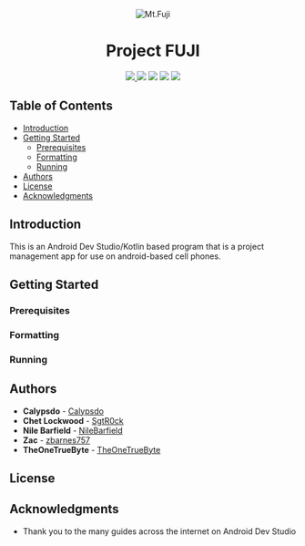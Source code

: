 <p align="center">
  <img alt="Mt.Fuji" src="https://github.com/calypsdo/CSCE-3444-Project-Management-Application/assets/8111664/1b0ca1ab-a44c-4358-8c1d-365e85c5b67e"
</p>
<h1 align="center"> 
  Project FUJI 
</h1>

<p align="center">
  <a href="https://github.com/SgtR0ck/City_Simulator">
    <img src="https://img.shields.io/badge/version-1.0.0-green.svg?style=plastic">
  </a>
  <img src="https://img.shields.io/badge/language-Kotlin-0095D5.svg?style=plastic&logo=kotlin">
  <img src="https://img.shields.io/badge/IDE-Android Studio-3DDC84.svg?style=plastic&logo=android-studio">
  <img src="https://img.shields.io/badge/framework-Firebase-ffca28.svg?style=plastic&lobo=firebase">
  <a href="https://github.com/SgtR0ck/City_Simulator/blob/main/LICENSE.md">
    <img src="https://img.shields.io/badge/license-MIT-green.svg?style=plastic">
  </a>
</p>

## Table of Contents
  - [Introduction](#introduction)
  - [Getting Started](#getting-started)
    - [Prerequisites](#prerequisites)
    - [Formatting](#formatting)
    - [Running](#running)
  - [Authors](#authors)
  - [License](#license)
  - [Acknowledgments](#acknowledgments)


## Introduction

This is an Android Dev Studio/Kotlin based program that is a project management app for use on android-based cell phones.

## Getting Started

### Prerequisites

### Formatting

### Running

## Authors

* **Calypsdo** - [Calypsdo](https://github.com/calypsdo?tab=overview&from=2023-08-01&to=2023-08-06)
* **Chet Lockwood** - [SgtR0ck](https://github.com/SgtR0ck)
* **Nile Barfield** - [NileBarfield](https://github.com/NileBarfield)
* **Zac** - [zbarnes757](https://github.com/zbarnes757)
* **TheOneTrueByte** - [TheOneTrueByte](https://github.com/TheOneTrueByte?tab=overview&from=2023-08-01&to=2023-08-06)

## License

## Acknowledgments

* Thank you to the many guides across the internet on Android Dev Studio
